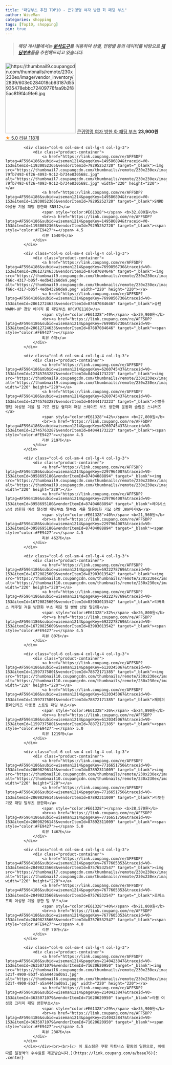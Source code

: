 ```yaml
---
title: "패딩부츠 추천 TOP10 - 큰귀멍멍 여자 방한 화 패딩 부츠"
author: WiseMan
categories: shopping
tags: [Top10, shopping]
pin: true
---
```


> ##### 해당 게시물에서는 [**분석도구**](https://itemscout.io/)를 이용하여 **성별**, **연령별** 등의 데이터를 바탕으로 [**패딩부츠**](https://link.coupang.com/a/baae76)들을 추천해드리고 있습니다.
<div class="container"><div class="row">
            <div class="col-6 col-sm-4 col-lg-4 col-lg-3">
                <div class="product-container">
                    <a href="https://link.coupang.com/re/AFFSDP?lptag=AF5964186&subid=wiseman1214&pageKey=7730676204&traceid=V0-153&itemId=20772586183&vendorItemId=87844849025" target="_blank"><img src="https://thumbnail9.coupangcdn.com/thumbnails/remote/230x230ex/image/vendor_inventory/2839/603e0284018cb93187d55935478ebbc72409776faa9b2f85ac819f4c9fe6.jpg" alt="https://thumbnail9.coupangcdn.com/thumbnails/remote/230x230ex/image/vendor_inventory/2839/603e0284018cb93187d55935478ebbc72409776faa9b2f85ac819f4c9fe6.jpg" width="220" height="220"></a>
                    <a href="https://link.coupang.com/re/AFFSDP?lptag=AF5964186&subid=wiseman1214&pageKey=7730676204&traceid=V0-153&itemId=20772586183&vendorItemId=87844849025" target="_blank">큰귀멍멍 여자 방한 화 패딩 부츠</a>
                    <span style="color:#E61328"></span> <b>23,900원</b>
                    <br><a href="https://link.coupang.com/re/AFFSDP?lptag=AF5964186&subid=wiseman1214&pageKey=7730676204&traceid=V0-153&itemId=20772586183&vendorItemId=87844849025" target="_blank"><span style="color:#FE9427">★</span> 5.0
                    리뷰 118개</a>
                </div>
            </div>
            
            <div class="col-6 col-sm-4 col-lg-4 col-lg-3">
                <div class="product-container">
                    <a href="https://link.coupang.com/re/AFFSDP?lptag=AF5964186&subid=wiseman1214&pageKey=149586894&traceid=V0-153&itemId=11930052365&vendorItemId=79295252720" target="_blank"><img src="https://thumbnail7.coupangcdn.com/thumbnails/remote/230x230ex/image/retail/images/4915582951033244-79fb7493-6f26-4093-9c12-b734e830568c.jpg" alt="https://thumbnail7.coupangcdn.com/thumbnails/remote/230x230ex/image/retail/images/4915582951033244-79fb7493-6f26-4093-9c12-b734e830568c.jpg" width="220" height="220"></a>
                    <a href="https://link.coupang.com/re/AFFSDP?lptag=AF5964186&subid=wiseman1214&pageKey=149586894&traceid=V0-153&itemId=11930052365&vendorItemId=79295252720" target="_blank">SNRD 여성용 겨울 패딩 방한화 SN512</a>
                    <span style="color:#E61328"></span> <b>32,800원</b>
                    <br><a href="https://link.coupang.com/re/AFFSDP?lptag=AF5964186&subid=wiseman1214&pageKey=149586894&traceid=V0-153&itemId=11930052365&vendorItemId=79295252720" target="_blank"><span style="color:#FE9427">★</span> 4.5
                    리뷰 1540개</a>
                </div>
            </div>
            
            <div class="col-6 col-sm-4 col-lg-4 col-lg-3">
                <div class="product-container">
                    <a href="https://link.coupang.com/re/AFFSDP?lptag=AF5964186&subid=wiseman1214&pageKey=7699856730&traceid=V0-153&itemId=20612724633&vendorItemId=87687084646" target="_blank"><img src="https://thumbnail9.coupangcdn.com/thumbnails/remote/230x230ex/image/retail/images/2023/11/06/17/6/edbbf197-f66c-4317-b05f-4edb43260de9.png" alt="https://thumbnail9.coupangcdn.com/thumbnails/remote/230x230ex/image/retail/images/2023/11/06/17/6/edbbf197-f66c-4317-b05f-4edb43260de9.png" width="220" height="220"></a>
                    <a href="https://link.coupang.com/re/AFFSDP?lptag=AF5964186&subid=wiseman1214&pageKey=7699856730&traceid=V0-153&itemId=20612724633&vendorItemId=87687084646" target="_blank">슈펜 WARM-UP 경량 베이직 롱 패딩부츠 HPCV7E1103</a>
                    <span style="color:#E61328">49%</span> <b>39,900원</b>
                    <br><a href="https://link.coupang.com/re/AFFSDP?lptag=AF5964186&subid=wiseman1214&pageKey=7699856730&traceid=V0-153&itemId=20612724633&vendorItemId=87687084646" target="_blank"><span style="color:#FE9427">★</span> 
                    리뷰 0개</a>
                </div>
            </div>
            
            <div class="col-6 col-sm-4 col-lg-4 col-lg-3">
                <div class="product-container">
                    <a href="https://link.coupang.com/re/AFFSDP?lptag=AF5964186&subid=wiseman1214&pageKey=6260745437&traceid=V0-153&itemId=12745763287&vendorItemId=84044173223" target="_blank"><img src="https://thumbnail9.coupangcdn.com/thumbnails/remote/230x230ex/image/vendor_inventory/d540/1d9798165e0f3cf52a524f45d4305e205b8aa93979a532ef15f85350b58a.JPG" alt="https://thumbnail9.coupangcdn.com/thumbnails/remote/230x230ex/image/vendor_inventory/d540/1d9798165e0f3cf52a524f45d4305e205b8aa93979a532ef15f85350b58a.JPG" width="220" height="220"></a>
                    <a href="https://link.coupang.com/re/AFFSDP?lptag=AF5964186&subid=wiseman1214&pageKey=6260745437&traceid=V0-153&itemId=12745763287&vendorItemId=84044173223" target="_blank">신발통 행텐 여성용 겨울 털 기모 안감 옆지퍼 패딩 스웨이드 부츠 방한화 운동화 슬립온 스니커즈</a>
                    <span style="color:#E61328">42%</span> <b>27,800원</b>
                    <br><a href="https://link.coupang.com/re/AFFSDP?lptag=AF5964186&subid=wiseman1214&pageKey=6260745437&traceid=V0-153&itemId=12745763287&vendorItemId=84044173223" target="_blank"><span style="color:#FE9427">★</span> 4.5
                    리뷰 219개</a>
                </div>
            </div>
            
            <div class="col-6 col-sm-4 col-lg-4 col-lg-3">
                <div class="product-container">
                    <a href="https://link.coupang.com/re/AFFSDP?lptag=AF5964186&subid=wiseman1214&pageKey=2297964007&traceid=V0-153&itemId=3958695180&vendorItemId=87404088894" target="_blank"><img src="https://thumbnail9.coupangcdn.com/thumbnails/remote/230x230ex/image/vendor_inventory/6473/fbc193a20cc80bfd8d069b74250969df3ea58c0b21af87d68253ff821474.jpg" alt="https://thumbnail9.coupangcdn.com/thumbnails/remote/230x230ex/image/vendor_inventory/6473/fbc193a20cc80bfd8d069b74250969df3ea58c0b21af87d68253ff821474.jpg" width="220" height="220"></a>
                    <a href="https://link.coupang.com/re/AFFSDP?lptag=AF5964186&subid=wiseman1214&pageKey=2297964007&traceid=V0-153&itemId=3958695180&vendorItemId=87404088894" target="_blank">레이시스 남성 방한화 여성 털신발 패딩부츠 털부츠 겨울 털운동화 기모 신발 JKW미샤KG</a>
                    <span style="color:#E61328">40%</span> <b>21,560원</b>
                    <br><a href="https://link.coupang.com/re/AFFSDP?lptag=AF5964186&subid=wiseman1214&pageKey=2297964007&traceid=V0-153&itemId=3958695180&vendorItemId=87404088894" target="_blank"><span style="color:#FE9427">★</span> 4.5
                    리뷰 462개</a>
                </div>
            </div>
            
            <div class="col-6 col-sm-4 col-lg-4 col-lg-3">
                <div class="product-container">
                    <a href="https://link.coupang.com/re/AFFSDP?lptag=AF5964186&subid=wiseman1214&pageKey=6922278769&traceid=V0-153&itemId=16720825609&vendorItemId=83903013542" target="_blank"><img src="https://thumbnail10.coupangcdn.com/thumbnails/remote/230x230ex/image/vendor_inventory/c14c/198b340ef9ee347b8f44c11109d8a91aa65785dcc0d6ff1f45b59cf3a756.jpg" alt="https://thumbnail10.coupangcdn.com/thumbnails/remote/230x230ex/image/vendor_inventory/c14c/198b340ef9ee347b8f44c11109d8a91aa65785dcc0d6ff1f45b59cf3a756.jpg" width="220" height="220"></a>
                    <a href="https://link.coupang.com/re/AFFSDP?lptag=AF5964186&subid=wiseman1214&pageKey=6922278769&traceid=V0-153&itemId=16720825609&vendorItemId=83903013542" target="_blank">리버폭스 캐주얼 겨울 방한화 부츠 패딩 털 빵빵 신발 털단화</a>
                    <span style="color:#E61328">32%</span> <b>26,800원</b>
                    <br><a href="https://link.coupang.com/re/AFFSDP?lptag=AF5964186&subid=wiseman1214&pageKey=6922278769&traceid=V0-153&itemId=16720825609&vendorItemId=83903013542" target="_blank"><span style="color:#FE9427">★</span> 4.5
                    리뷰 80개</a>
                </div>
            </div>
            
            <div class="col-6 col-sm-4 col-lg-4 col-lg-3">
                <div class="product-container">
                    <a href="https://link.coupang.com/re/AFFSDP?lptag=AF5964186&subid=wiseman1214&pageKey=6120345067&traceid=V0-153&itemId=11597375801&vendorItemId=78872171385" target="_blank"><img src="https://thumbnail10.coupangcdn.com/thumbnails/remote/230x230ex/image/vendor_inventory/7bcb/e439d23e8f73811b3230b317be9464bb4c26e0d88e802f5626a106f230ff.jpg" alt="https://thumbnail10.coupangcdn.com/thumbnails/remote/230x230ex/image/vendor_inventory/7bcb/e439d23e8f73811b3230b317be9464bb4c26e0d88e802f5626a106f230ff.jpg" width="220" height="220"></a>
                    <a href="https://link.coupang.com/re/AFFSDP?lptag=AF5964186&subid=wiseman1214&pageKey=6120345067&traceid=V0-153&itemId=11597375801&vendorItemId=78872171385" target="_blank">페이퍼플레인키즈 아동용 스트링 패딩 부츠</a>
                    <span style="color:#E61328">36%</span> <b>24,890원</b>
                    <br><a href="https://link.coupang.com/re/AFFSDP?lptag=AF5964186&subid=wiseman1214&pageKey=6120345067&traceid=V0-153&itemId=11597375801&vendorItemId=78872171385" target="_blank"><span style="color:#FE9427">★</span> 5.0
                    리뷰 1219개</a>
                </div>
            </div>
            
            <div class="col-6 col-sm-4 col-lg-4 col-lg-3">
                <div class="product-container">
                    <a href="https://link.coupang.com/re/AFFSDP?lptag=AF5964186&subid=wiseman1214&pageKey=7716651750&traceid=V0-153&itemId=20698296145&vendorItemId=87892311009" target="_blank"><img src="https://thumbnail10.coupangcdn.com/thumbnails/remote/230x230ex/image/vendor_inventory/3ace/6f3e679918510b418ae589789c6557a63c741a1ae87bfa01360324695d99.jpeg" alt="https://thumbnail10.coupangcdn.com/thumbnails/remote/230x230ex/image/vendor_inventory/3ace/6f3e679918510b418ae589789c6557a63c741a1ae87bfa01360324695d99.jpeg" width="220" height="220"></a>
                    <a href="https://link.coupang.com/re/AFFSDP?lptag=AF5964186&subid=wiseman1214&pageKey=7716651750&traceid=V0-153&itemId=20698296145&vendorItemId=87892311009" target="_blank">따뜻한 기모 패딩 털부츠 방한화</a>
                    <span style="color:#E61328"></span> <b>28,570원</b>
                    <br><a href="https://link.coupang.com/re/AFFSDP?lptag=AF5964186&subid=wiseman1214&pageKey=7716651750&traceid=V0-153&itemId=20698296145&vendorItemId=87892311009" target="_blank"><span style="color:#FE9427">★</span> 5.0
                    리뷰 146개</a>
                </div>
            </div>
            
            <div class="col-6 col-sm-4 col-lg-4 col-lg-3">
                <div class="product-container">
                    <a href="https://link.coupang.com/re/AFFSDP?lptag=AF5964186&subid=wiseman1214&pageKey=7677605353&traceid=V0-153&itemId=20498235668&vendorItemId=87576532547" target="_blank"><img src="https://thumbnail7.coupangcdn.com/thumbnails/remote/230x230ex/image/vendor_inventory/edb8/d63a7cf344888ed17419bd55827bd2148224cab1a115ea2ae0acadd6b9ff.jpg" alt="https://thumbnail7.coupangcdn.com/thumbnails/remote/230x230ex/image/vendor_inventory/edb8/d63a7cf344888ed17419bd55827bd2148224cab1a115ea2ae0acadd6b9ff.jpg" width="220" height="220"></a>
                    <a href="https://link.coupang.com/re/AFFSDP?lptag=AF5964186&subid=wiseman1214&pageKey=7677605353&traceid=V0-153&itemId=20498235668&vendorItemId=87576532547" target="_blank">조이스프리 여성용 겨울 방한 털 부츠</a>
                    <span style="color:#E61328">40%</span> <b>21,800원</b>
                    <br><a href="https://link.coupang.com/re/AFFSDP?lptag=AF5964186&subid=wiseman1214&pageKey=7677605353&traceid=V0-153&itemId=20498235668&vendorItemId=87576532547" target="_blank"><span style="color:#FE9427">★</span> 4.0
                    리뷰 70개</a>
                </div>
            </div>
            
            <div class="col-6 col-sm-4 col-lg-4 col-lg-3">
                <div class="product-container">
                    <a href="https://link.coupang.com/re/AFFSDP?lptag=AF5964186&subid=wiseman1214&pageKey=2140423847&traceid=V0-153&itemId=3635071079&vendorItemId=71620620950" target="_blank"><img src="https://thumbnail6.coupangcdn.com/thumbnails/remote/230x230ex/image/retail/images/2020/09/14/17/7/0ebbe096-521f-4900-8b3f-a5a4443ad0a1.jpg" alt="https://thumbnail6.coupangcdn.com/thumbnails/remote/230x230ex/image/retail/images/2020/09/14/17/7/0ebbe096-521f-4900-8b3f-a5a4443ad0a1.jpg" width="220" height="220"></a>
                    <a href="https://link.coupang.com/re/AFFSDP?lptag=AF5964186&subid=wiseman1214&pageKey=2140423847&traceid=V0-153&itemId=3635071079&vendorItemId=71620620950" target="_blank">라블 여성용 크리미 패딩 방한부츠</a>
                    <span style="color:#E61328">29%</span> <b>35,900원</b>
                    <br><a href="https://link.coupang.com/re/AFFSDP?lptag=AF5964186&subid=wiseman1214&pageKey=2140423847&traceid=V0-153&itemId=3635071079&vendorItemId=71620620950" target="_blank"><span style="color:#FE9427">★</span> 4.5
                    리뷰 288개</a>
                </div>
            </div>
            </div></div><br><br>[👉 이 포스팅은 쿠팡 파트너스 활동의 일환으로, 이에 따른 일정액의 수수료를 제공받습니다.](https://link.coupang.com/a/baae76){: .center}